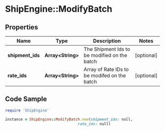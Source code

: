 # ShipEngine::ModifyBatch

## Properties

Name | Type | Description | Notes
------------ | ------------- | ------------- | -------------
**shipment_ids** | **Array&lt;String&gt;** | The Shipment Ids to be modified on the batch | [optional] 
**rate_ids** | **Array&lt;String&gt;** | Array of Rate IDs to be modifed on the batch | [optional] 

## Code Sample

```ruby
require 'ShipEngine'

instance = ShipEngine::ModifyBatch.new(shipment_ids: null,
                                 rate_ids: null)
```



